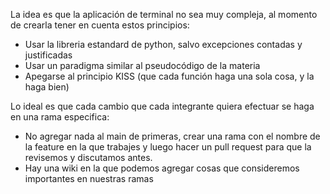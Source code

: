 La idea es que la aplicación de terminal no sea muy compleja, al momento de crearla tener en cuenta estos principios:

- Usar la libreria estandard de python, salvo excepciones contadas y justificadas
- Usar un paradigma similar al pseudocódigo de la materia
- Apegarse al principio KISS (que cada función haga una sola cosa, y la haga bien)

Lo ideal es que cada cambio que cada integrante quiera efectuar se haga en una rama especifica:

- No agregar nada al main de primeras, crear una rama con el nombre de la feature en la que trabajes y luego hacer un pull request para que la revisemos y discutamos antes.
- Hay una wiki en la que podemos agregar cosas que consideremos importantes en nuestras ramas
